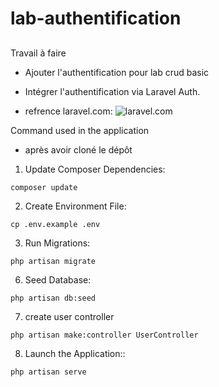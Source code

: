 # lab-authentification

##
Travail à faire

- Ajouter l'authentification pour lab crud basic
- Intégrer l'authentification via Laravel Auth.

- refrence laravel.com:
![laravel.com](https://laravel.com/docs/10.x/authentication)

Command used in the application
- après avoir cloné le dépôt
1. Update Composer Dependencies:
```
composer update 

```
2. Create Environment File:
```
cp .env.example .env
```

3. Run Migrations:
```
php artisan migrate

```

6. Seed Database:
```
php artisan db:seed
```

7. create user controller
```
php artisan make:controller UserController
```
8. Launch the Application::
```
php artisan serve
```